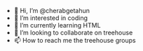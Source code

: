 - 👋 Hi, I’m @cherabgetahun
- 👀 I’m interested in coding 
- 🌱 I’m currently learning HTML 
- 💞️ I’m looking to collaborate on treehouse 
- 📫 How to reach me the treehouse groups 

<!---
cherabgetahun/cherabgetahun is a ✨ special ✨ repository because its `README.md` (this file) appears on your GitHub profile.
You can click the Preview link to take a look at your changes.
--->

